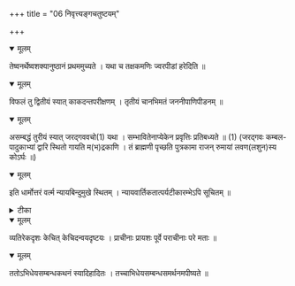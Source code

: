 +++
title = "06 निवृत्त्यङ्गचतुष्टयम्"

+++


<details open><summary>मूलम्</summary>

तेष्वनर्थेष्वशक्यानुष्ठानं प्रथममुच्यते । यथा च तक्षकमणिः ज्वरपीडां हरेदिति ॥
</details>



<details open><summary>मूलम्</summary>

विफलं तु द्वितीयं स्यात् काकदन्तपरीक्षणम् । तृतीयं चानभिमतं जननीपाणिपीडनम् ॥
</details>



<details open><summary>मूलम्</summary>

असम्बद्धं तुरीयं स्यात् जरद्गववचो(1) यथा । सम्भावितेनाप्येकेन प्रवृत्तिः प्रतिबध्यते ॥ (1) (जरद्गवः कम्बल-पादुकाभ्यां द्वारि स्थितो गायति म(भ)द्रकाणि । तं ब्राह्मणी पृच्छति पुत्रकामा राजन् रुमायां लवण(लशुन)स्य कोऽर्घः ॥)
</details>



<details open><summary>मूलम्</summary>

इति धार्मोत्तरं वर्त्म न्यायबिन्दुमुखे स्थितम् । न्यायवार्तिकतात्पर्यटीकारम्भेऽपि सूचितम् ॥
</details>



<details><summary>टीका</summary>

न्या. ता.[2]
</details>



<details open><summary>मूलम्</summary>

व्यतिरेकदृशः केचित् केचिदन्वयदृष्टयः । प्राचीनाः प्रायशः पूर्वे पराचीनाः परे मताः ॥
</details>



<details open><summary>मूलम्</summary>

ततोऽभिधेयसम्बन्धकथनं स्यादिहादितः । तच्चाभिधेयसम्बन्धसमर्थनमपीष्यते ॥
</details>

